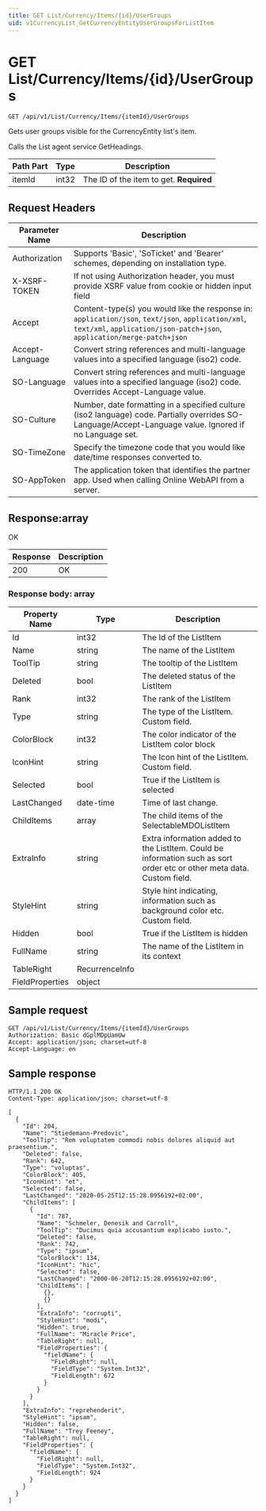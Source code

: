 ```yaml
---
title: GET List/Currency/Items/{id}/UserGroups
uid: v1CurrencyList_GetCurrencyEntityUserGroupsForListItem
---
```


# GET List/Currency/Items/{id}/UserGroups

```http
GET /api/v1/List/Currency/Items/{itemId}/UserGroups
```

Gets user groups visible for the CurrencyEntity list's item.


Calls the List agent service GetHeadings.





| Path Part | Type | Description |
|-----------|------|-------------|
| itemId | int32 | The ID of the item to get. **Required** |



## Request Headers

| Parameter Name | Description |
|----------------|-------------|
| Authorization  | Supports 'Basic', 'SoTicket' and 'Bearer' schemes, depending on installation type. |
| X-XSRF-TOKEN   | If not using Authorization header, you must provide XSRF value from cookie or hidden input field |
| Accept         | Content-type(s) you would like the response in: `application/json`, `text/json`, `application/xml`, `text/xml`, `application/json-patch+json`, `application/merge-patch+json` |
| Accept-Language | Convert string references and multi-language values into a specified language (iso2) code. |
| SO-Language | Convert string references and multi-language values into a specified language (iso2) code. Overrides Accept-Language value. |
| SO-Culture | Number, date formatting in a specified culture (iso2 language) code. Partially overrides SO-Language/Accept-Language value. Ignored if no Language set. |
| SO-TimeZone | Specify the timezone code that you would like date/time responses converted to. |
| SO-AppToken | The application token that identifies the partner app. Used when calling Online WebAPI from a server. |


## Response:array

OK

| Response | Description |
|----------------|-------------|
| 200 | OK |

### Response body: array

| Property Name | Type |  Description |
|----------------|------|--------------|
| Id | int32 | The Id of the ListItem |
| Name | string | The name of the ListItem |
| ToolTip | string | The tooltip of the ListItem |
| Deleted | bool | The deleted status of the ListItem |
| Rank | int32 | The rank of the ListItem |
| Type | string | The type of the ListItem. Custom field. |
| ColorBlock | int32 | The color indicator of the ListItem color block |
| IconHint | string | The Icon hint of the ListItem. Custom field. |
| Selected | bool | True if the ListItem is selected |
| LastChanged | date-time | Time of last change. |
| ChildItems | array | The child items of the SelectableMDOListItem |
| ExtraInfo | string | Extra information added to the ListItem. Could be information such as sort order etc or other meta data. Custom field. |
| StyleHint | string | Style hint indicating, information such as background color etc. Custom field. |
| Hidden | bool | True if the ListItem is hidden |
| FullName | string | The name of the ListItem in its context |
| TableRight | RecurrenceInfo |  |
| FieldProperties | object |  |

## Sample request

```http!
GET /api/v1/List/Currency/Items/{itemId}/UserGroups
Authorization: Basic dGplMDpUamUw
Accept: application/json; charset=utf-8
Accept-Language: en
```

## Sample response

```http_
HTTP/1.1 200 OK
Content-Type: application/json; charset=utf-8

[
  {
    "Id": 204,
    "Name": "Stiedemann-Predovic",
    "ToolTip": "Rem voluptatem commodi nobis dolores aliquid aut praesentium.",
    "Deleted": false,
    "Rank": 642,
    "Type": "voluptas",
    "ColorBlock": 405,
    "IconHint": "et",
    "Selected": false,
    "LastChanged": "2020-05-25T12:15:28.0956192+02:00",
    "ChildItems": [
      {
        "Id": 787,
        "Name": "Schmeler, Denesik and Carroll",
        "ToolTip": "Ducimus quia accusantium explicabo iusto.",
        "Deleted": false,
        "Rank": 742,
        "Type": "ipsum",
        "ColorBlock": 134,
        "IconHint": "hic",
        "Selected": false,
        "LastChanged": "2000-06-20T12:15:28.0956192+02:00",
        "ChildItems": [
          {},
          {}
        ],
        "ExtraInfo": "corrupti",
        "StyleHint": "modi",
        "Hidden": true,
        "FullName": "Miracle Price",
        "TableRight": null,
        "FieldProperties": {
          "fieldName": {
            "FieldRight": null,
            "FieldType": "System.Int32",
            "FieldLength": 672
          }
        }
      }
    ],
    "ExtraInfo": "reprehenderit",
    "StyleHint": "ipsam",
    "Hidden": false,
    "FullName": "Trey Feeney",
    "TableRight": null,
    "FieldProperties": {
      "fieldName": {
        "FieldRight": null,
        "FieldType": "System.Int32",
        "FieldLength": 924
      }
    }
  }
]
```